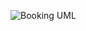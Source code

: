 ![Booking UML](https://github.com/Morokwe32/ADP_Assignment1/assets/129701774/f6f663da-90d8-4fbe-b8f9-46ad8c160afb)
